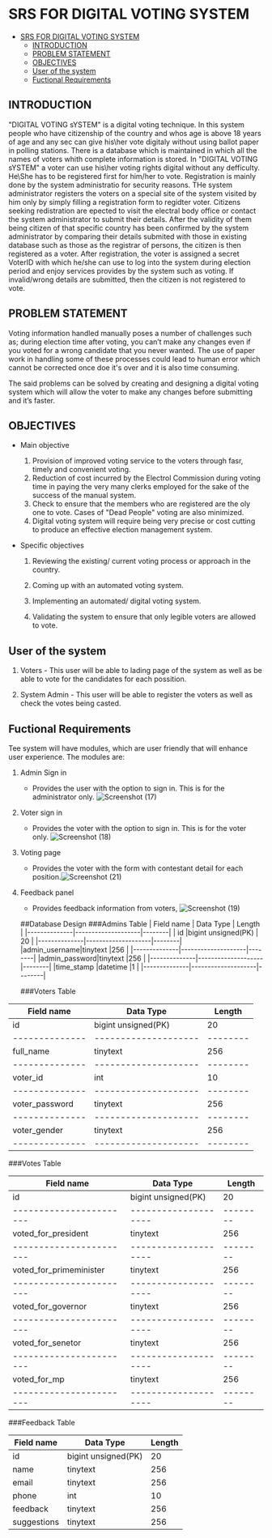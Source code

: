 # SRS FOR DIGITAL VOTING SYSTEM

- [SRS FOR DIGITAL VOTING SYSTEM](#srs-for-digital-voting-system)
  - [INTRODUCTION](#introduction)
  - [PROBLEM STATEMENT](#problem-statement)
  - [OBJECTIVES](#objectives)
  - [User of the system](#user-of-the-system)
  - [Fuctional Requirements](#fuctional-requirements)

## INTRODUCTION

"DIGITAL VOTING sYSTEM" is a digital voting technique. In this system people who have citizenship of the country and whos age is above 18 years of age and any sec can give his\her vote digitaly without using ballot paper in polling stations.
There is a database which is maintained in which all the names of voters whith complete information is stored.
In "DIGITAL VOTING sYSTEM" a voter can use his\her voting rights digital without any defficulty. He\She has to be registered first for him/her to vote. Registration is mainly done by the system administratio for security reasons. THe system administrator registers the voters on a special site of the system visited by him only by simply filling a registration form to regidter voter. Citizens seeking redistration are epected to visit the electral body office or contact the system administrator to submit their details. After the validity of them being citizen of that specific country has been confirmed by the system administrator by comparing their details submited with those in existing database such as those as the registrar of persons, the citizen is then registered as a voter.
After registration, the voter is assigned a secret VoterID with which he/she can use to log into the system during election period and enjoy services provides by the system such as voting. If invalid/wrong details are submitted, then the citizen is not registered to vote.

## PROBLEM STATEMENT

Voting information handled manually poses a number of challenges such as; during election time after voting, you can’t make any changes even if you voted for a wrong candidate that you never wanted. The use of paper work in handling some of these processes could lead to human error which cannot be corrected once doe it's over and it is also time consuming.

The said problems can be solved by creating and designing a digital voting system which will allow the voter to make any changes before submitting and it’s faster.

## OBJECTIVES

- Main objective
  1. Provision of improved voting service to the voters through fasr, timely and convenient voting.
  2. Reduction of cost incurred by the Electrol Commission during voting time in paying the very many clerks employed for the sake of the success of the manual system.
  3. Check to ensure that the members who are registered are the oly one to vote. Cases of "Dead People" voting are also minimized.
  4. Digital voting system will require being very precise or cost cutting to produce an effective election management system.

- Specific objectives
  1. Reviewing the existing/ current voting process or approach in the country.

  2. Coming up with an automated voting system.

  3. Implementing an automated/ digital voting system.

  4. Validating the system to ensure that only legible voters are allowed to vote.
  
## User of the system

 1. Voters - This user will be able to lading page of the system as well as be able to vote for the candidates for each possition.

 2. System Admin - This user will be able to register the voters as well as check the votes being casted.

## Fuctional Requirements

Tee system will have modules, which are user friendly that will enhance user experience. The modules are:

1. Admin Sign in
   - Provides the user with the option to sign in. This is for the administrator only.
  ![Screenshot (17)](https://user-images.githubusercontent.com/72855022/126981872-c1897b6e-bc4b-4b76-b800-1c46f5fddde2.png)
2. Voter sign in
   - Provides the voter with the option to sign in. This is for the voter only.
  ![Screenshot (18)](https://user-images.githubusercontent.com/72855022/126981946-8ce66b51-6a9a-4d24-865d-c65fad06c24d.png)
3. Voting page
   - Provides the voter with the form with contestant detail for each position.![Screenshot (21)](https://user-images.githubusercontent.com/72855022/126982133-018f76c8-6ab6-4f31-bfe2-b3a8c0e77a89.png)
4. Feedback panel
   - Provides feedback information from voters,
   ![Screenshot (19)](https://user-images.githubusercontent.com/72855022/126982279-94ebb740-ba64-40d0-955f-fe7c381b3ae9.png)
   
   ##Database Design
   ###Admins Table
  | Field name   | Data Type          | Length |
  |--------------|--------------------|--------|
  | id           |bigint unsigned(PK) | 20     |
  |--------------|--------------------|--------|
  |admin_username|tinytext            |256     |
  |--------------|--------------------|--------|
  |admin_password|tinytext            |256     |
  |--------------|--------------------|--------|
  |time_stamp    |datetime            |1       |
  |--------------|--------------------|--------|
   
   ###Voters Table
   
  | Field name   | Data Type          | Length |
  |--------------|--------------------|--------|
  | id           |bigint unsigned(PK) | 20     |
  |--------------|--------------------|--------|
  |full_name     |tinytext            |256     |
  |--------------|--------------------|--------|
  |voter_id      |int                 |10      |
  |--------------|--------------------|--------|
  |voter_password|tinytext            | 256    |
  |--------------|--------------------|--------|
  |voter_gender  |tinytext            |256     |
  |--------------|--------------------|--------|
  
   ###Votes Table
   
  |Field name             | Data Type          | Length |
  |-----------------------|--------------------|--------|
  | id                    |bigint unsigned(PK) | 20     |
  |-----------------------|--------------------|--------|
  |voted_for_president    |tinytext            |256     |
  |-----------------------|--------------------|--------|
  |voted_for_primeminister|tinytext            |256     |
  |-----------------------|--------------------|--------|
  |voted_for_governor     |tinytext            | 256    |
  |-----------------------|--------------------|--------|
  |voted_for_senetor      |tinytext            |256     |
  |-----------------------|--------------------|--------|
  |voted_for_mp           |tinytext            |256     |
  |-----------------------|--------------------|--------|
  
   ###Feedback Table
   
  |Field name  | Data Type          | Length |
  |------------|--------------------|--------|
  | id         |bigint unsigned(PK) | 20     |
  |name        |tinytext            |256     |
  |	email      |tinytext            |256     |
  |phone       |int                 | 10     |
  |	feedback   |tinytext            |256     |
  |suggestions |tinytext            |256     |
  
   
   
   
